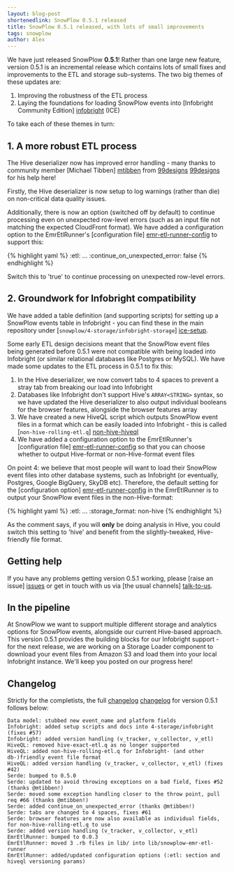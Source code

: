 ```yaml
---
layout: blog-post
shortenedlink: SnowPlow 0.5.1 released
title: SnowPlow 0.5.1 released, with lots of small improvements
tags: snowplow
author: Alex
---
```


We have just released SnowPlow **0.5.1**! Rather than one large new feature, version 0.5.1 is an incremental release which contains lots of small fixes and improvements to the ETL and storage sub-systems. The two big themes of these updates are:

1. Improving the robustness of the ETL process
2. Laying the foundations for loading SnowPlow events into [Infobright Community Edition] [infobright] (ICE)

To take each of these themes in turn:

## 1. A more robust ETL process

The Hive deserializer now has improved error handling - many thanks to community member [Michael Tibben] [mtibben] from [99designs] [99designs] for his help here!

Firstly, the Hive deserializer is now setup to log warnings (rather than die) on non-critical data quality issues.

Additionally, there is now an option (switched off by default) to continue processing even on unexpected row-level errors (such as an input file not matching the expected CloudFront format). We have added a configuration option to the EmrEtlRunner's [configuration file] [emr-etl-runner-config] to support this:

{% highlight yaml %}
:etl:
  ...
  :continue_on_unexpected_error: false
{% endhighlight %}

<!--more-->

Switch this to 'true' to continue processing on unexpected row-level errors.

## 2. Groundwork for Infobright compatibility 

We have added a table definition (and supporting scripts) for setting up a SnowPlow events table in Infobright - you can find these in the main repository under [`snowplow/4-storage/infobright-storage`] [ice-setup].

Some early ETL design decisions meant that the SnowPlow event files being generated before 0.5.1 were not compatible with being loaded into Infobright (or similar relational databases like Postgres or MySQL). We have made some updates to the ETL process in 0.5.1 to fix this:

1. In the Hive deserializer, we now convert tabs to 4 spaces to prevent a stray tab from breaking our load into Infobright
2. Databases like Infobright don't support Hive's `ARRAY<STRING>` syntax, so we have updated the Hive deserializer to also output individual booleans for the browser features, alongside the browser features array
3. We have created a new HiveQL script which outputs SnowPlow event files in a format which can be easily loaded into Infobright - this is called [`non-hive-rolling-etl.q`] [non-hive-hiveql] 
4. We have added a configuration option to the EmrEtlRunner's [configuration file] [emr-etl-runner-config] so that you can choose whether to output Hive-format or non-Hive-format event files

On point 4: we believe that most people will want to load their SnowPlow event files into other database systems, such as Infobright (or eventually, Postgres, Google BigQuery, SkyDB etc). Therefore, the default setting for the [configuration option] [emr-etl-runner-config] in the EmrEtlRunner is to output your SnowPlow event files in the non-Hive-format:

{% highlight yaml %}
:etl:
  ...
  :storage_format: non-hive
{% endhighlight %}

As the comment says, if you will **only** be doing analysis in Hive, you could switch this setting to 'hive' and benefit from the slightly-tweaked, Hive-friendly file format.

## Getting help

If you have any problems getting version 0.5.1 working, please [raise an issue] [issues] or get in touch with us via [the usual channels] [talk-to-us].

## In the pipeline

At SnowPlow we want to support multiple different storage and analytics options for SnowPlow events, alongside our current Hive-based approach. This version 0.5.1 provides the building blocks for our Infobright support - for the next release, we are working on a Storage Loader component to download your event files from Amazon S3 and load them into your local Infobright instance. We'll keep you posted on our progress here!

## Changelog

Strictly for the completists, the full [changelog] [changelog] for version 0.5.1 follows below:

    Data model: stubbed new event_name and platform fields
    Infobright: added setup scripts and docs into 4-storage/infobright (fixes #57)
    Infobright: added version handling (v_tracker, v_collector, v_etl)
    HiveQL: removed hive-exact-etl.q as no longer supported
    HiveQL: added non-hive-rolling-etl.q for Infobright- (and other db-)friendly event file format
    HiveQL: added version handling (v_tracker, v_collector, v_etl) (fixes #42)
    Serde: bumped to 0.5.0
    Serde: updated to avoid throwing exceptions on a bad field, fixes #52 (thanks @mtibben!)
    Serde: moved some exception handling closer to the throw point, pull req #66 (thanks @mtibben!)
    Serde: added continue_on_unexpected_error (thanks @mtibben!)
    Serde: tabs are changed to 4 spaces, fixes #61
    Serde: browser features are now also available as individual fields, for non-hive-rolling-etl.q to use
    Serde: added version handling (v_tracker, v_collector, v_etl)
    EmrEtlRunner: bumped to 0.0.3
    EmrEtlRunner: moved 3 .rb files in lib/ into lib/snowplow-emr-etl-runner
    EmrEtlRunner: added/updated configuration options (:etl: section and hiveql versioning params)

[infobright]: http://www.infobright.org/
[mtibben]: https://github.com/mtibben
[99designs]: http://99designs.com
[talk-to-us]: https://github.com/snowplow/snowplow/wiki/Talk-to-us
[issues]: https://github.com/snowplow/snowplow/issues

[non-hive-hiveql]: https://github.com/snowplow/snowplow/blob/master/3-etl/hive-etl/hiveql/non-hive-rolling-etl.q
[changelog]: https://github.com/snowplow/snowplow/blob/master/CHANGELOG
[emr-etl-runner-config]: https://github.com/snowplow/snowplow/blob/master/3-etl/emr-etl-runner/config/config.yml
[ice-setup]: https://github.com/snowplow/snowplow/tree/master/4-storage/infobright-storage